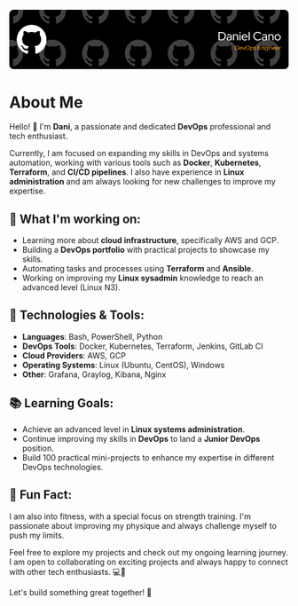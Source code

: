 ![Header](./header.png)
# About Me

Hello! 👋 I'm **Dani**, a passionate and dedicated **DevOps** professional and tech enthusiast. 

Currently, I am focused on expanding my skills in DevOps and systems automation, working with various tools such as **Docker**, **Kubernetes**, **Terraform**, and **CI/CD pipelines**. I also have experience in **Linux administration** and am always looking for new challenges to improve my expertise.

## 🚀 What I'm working on:
- Learning more about **cloud infrastructure**, specifically AWS and GCP.
- Building a **DevOps portfolio** with practical projects to showcase my skills.
- Automating tasks and processes using **Terraform** and **Ansible**.
- Working on improving my **Linux sysadmin** knowledge to reach an advanced level (Linux N3).

## 🔧 Technologies & Tools:
- **Languages**: Bash, PowerShell, Python
- **DevOps Tools**: Docker, Kubernetes, Terraform, Jenkins, GitLab CI
- **Cloud Providers**: AWS, GCP
- **Operating Systems**: Linux (Ubuntu, CentOS), Windows
- **Other**: Grafana, Graylog, Kibana, Nginx

## 📚 Learning Goals:
- Achieve an advanced level in **Linux systems administration**.
- Continue improving my skills in **DevOps** to land a **Junior DevOps** position.
- Build 100 practical mini-projects to enhance my expertise in different DevOps technologies.

## 🌱 Fun Fact:
I am also into fitness, with a special focus on strength training. I'm passionate about improving my physique and always challenge myself to push my limits.

Feel free to explore my projects and check out my ongoing learning journey. I am open to collaborating on exciting projects and always happy to connect with other tech enthusiasts. 💻🌟

Let's build something great together! 🚀

<!--
**dcanogi/dcanogi** is a ✨ _special_ ✨ repository because its `README.md` (this file) appears on your GitHub profile.

Here are some ideas to get you started:

- 🔭 I’m currently working on ...
- 🌱 I’m currently learning ...
- 👯 I’m looking to collaborate on ...
- 🤔 I’m looking for help with ...
- 💬 Ask me about ...
- 📫 How to reach me: ...
- 😄 Pronouns: ...
- ⚡ Fun fact: ...
-->
